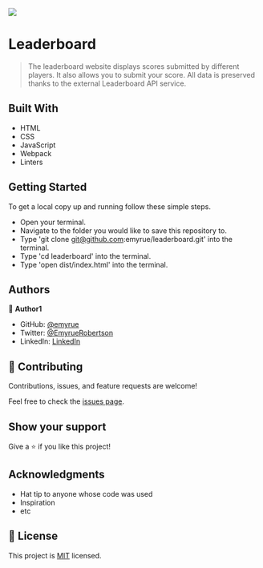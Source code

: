 ![](https://img.shields.io/badge/Microverse-blueviolet)

# Leaderboard

> The leaderboard website displays scores submitted by different players. It also allows you to submit your score. All data is preserved thanks to the external Leaderboard API service.


## Built With

- HTML
- CSS
- JavaScript
- Webpack
- Linters

## Getting Started

To get a local copy up and running follow these simple steps.
- Open your terminal.
- Navigate to the folder you would like to save this repository to.
- Type 'git clone git@github.com:emyrue/leaderboard.git' into the terminal.
- Type 'cd leaderboard' into the terminal.
- Type 'open dist/index.html' into the terminal.

## Authors

👤 **Author1**

- GitHub: [@emyrue](https://github.com/emyrue)
- Twitter: [@EmyrueRobertson](https://twitter.com/EmyrueRobertson)
- LinkedIn: [LinkedIn](https://www.linkedin.com/in/emily-robertson-70a2bb22a/)

## 🤝 Contributing

Contributions, issues, and feature requests are welcome!

Feel free to check the [issues page](https://github.com/emyrue/leaderboard/issues).

## Show your support

Give a ⭐️ if you like this project!

## Acknowledgments

- Hat tip to anyone whose code was used
- Inspiration
- etc

## 📝 License

This project is [MIT](./MIT.md) licensed.